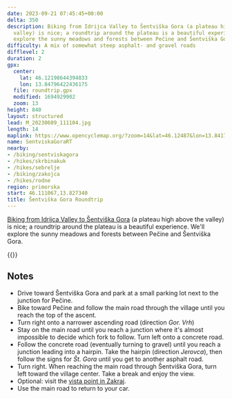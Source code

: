 ```yaml
---
date: 2023-09-21 07:45:45+00:00
delta: 350
description: Biking from Idrijca Valley to Šentviška Gora (a plateau high above the
  valley) is nice; a roundtrip around the plateau is a beautiful experience. We'll
  explore the sunny meadows and forests between Pečine and Šentviška Gora.
difficulty: A mix of somewhat steep asphalt- and gravel roads
difflevel: 2
duration: 2
gpx:
  center:
    lat: 46.12198644394833
    lon: 13.84796422436175
  file: roundtrip.gpx
  modified: 1694929902
  zoom: 13
height: 840
layout: structured
lead: M_20230609_111104.jpg
length: 14
maplink: https://www.opencyclemap.org/?zoom=14&lat=46.12487&lon=13.84172&layers=B0000
name: SentviskaGoraRT
nearby:
- /biking/sentviskagora
- /hikes/skrbinakuk
- /hikes/sebrelje
- /biking/zakojca
- /hikes/rodne
region: primorska
start: 46.111067,13.827340
title: Šentviška Gora Roundtrip
---
```

[Biking from Idrijca Valley to Šentviška Gora](../sentviskagora) (a plateau high above the valley) is nice; a roundtrip around the plateau is a beautiful experience. We'll explore the sunny meadows and forests between Pečine and Šentviška Gora.

{{<hike-details>}}

## Notes

-   Drive toward Šentviška Gora and park at a small parking lot next to the junction for Pečine.
-   Bike toward Pečine and follow the main road through the village until you reach the top of the ascent.
-   Turn right onto a narrower ascending road (direction *Gor. Vrh*)
-   Stay on the main road until you reach a junction where it's almost impossible to decide which fork to follow. Turn left onto a concrete road.
-   Follow the concrete road (eventually turning to gravel) until you reach a junction leading into a hairpin. Take the hairpin (direction *Jerovca*), then follow the signs for *Št. Gora* until you get to another asphalt road.
-   Turn right. When reaching the main road through Šentviška Gora, turn left toward the village center. Take a break and enjoy the view.
-   Optional: visit the [vista point in Zakraj](../sentviskagora).
-   Use the main road to return to your car.
